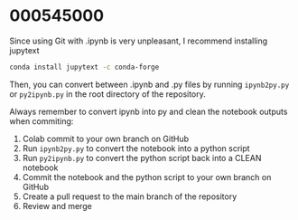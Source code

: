 # 000545000

Since using Git with .ipynb is very unpleasant, I recommend installing jupytext

```bash
conda install jupytext -c conda-forge
```

Then, you can convert between .ipynb and .py files by running `ipynb2py.py` or `py2ipynb.py` in the root directory of the repository.

Always remember to convert ipynb into py and clean the notebook outputs when commiting:

1. Colab commit to your own branch on GitHub
2. Run `ipynb2py.py` to convert the notebook into a python script
3. Run `py2ipynb.py` to convert the python script back into a CLEAN notebook
4. Commit the notebook and the python script to your own branch on GitHub
5. Create a pull request to the main branch of the repository
6. Review and merge
